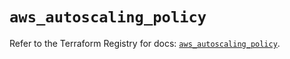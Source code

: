# `aws_autoscaling_policy`

Refer to the Terraform Registry for docs: [`aws_autoscaling_policy`](https://registry.terraform.io/providers/hashicorp/aws/5.56.1/docs/resources/autoscaling_policy).
